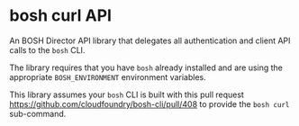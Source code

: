 # bosh curl API

An BOSH Director API library that delegates all authentication and client API calls to the `bosh` CLI.

The library requires that you have `bosh` already installed and are using the appropriate `BOSH_ENVIRONMENT` environment variables.

This library assumes your `bosh` CLI is built with this pull request https://github.com/cloudfoundry/bosh-cli/pull/408 to provide the `bosh curl` sub-command.
